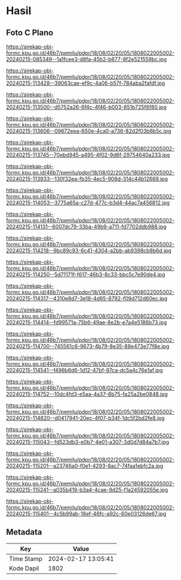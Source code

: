 # Hasil

## Foto C Plano

https://sirekap-obj-formc.kpu.go.id/46b7/pemilu/pdpr/18/08/02/20/05/1808022005002-20240215-085349--1a1fcee3-d8fa-45b2-b677-8f2e521559bc.jpg

https://sirekap-obj-formc.kpu.go.id/46b7/pemilu/pdpr/18/08/02/20/05/1808022005002-20240215-113428--39063cae-ef9c-4a06-b57f-784aba2fafdf.jpg

https://sirekap-obj-formc.kpu.go.id/46b7/pemilu/pdpr/18/08/02/20/05/1808022005002-20240215-113500--d5752a26-6f4c-4f46-b003-851b725f6f80.jpg

https://sirekap-obj-formc.kpu.go.id/46b7/pemilu/pdpr/18/08/02/20/05/1808022005002-20240215-113606--09672eea-650e-4ca0-a736-82d2f03b6b5c.jpg

https://sirekap-obj-formc.kpu.go.id/46b7/pemilu/pdpr/18/08/02/20/05/1808022005002-20240215-113745--70ebd945-a495-4f02-9d6f-29754640a233.jpg

https://sirekap-obj-formc.kpu.go.id/46b7/pemilu/pdpr/18/08/02/20/05/1808022005002-20240215-113933--130f32ea-fb35-4ec5-908d-314c44b12669.jpg

https://sirekap-obj-formc.kpu.go.id/46b7/pemilu/pdpr/18/08/02/20/05/1808022005002-20240215-114053--3775a65a-c27d-477c-b3d4-44ac7a456812.jpg

https://sirekap-obj-formc.kpu.go.id/46b7/pemilu/pdpr/18/08/02/20/05/1808022005002-20240215-114131--6007dc79-33ba-49b9-a711-fd7702ddb988.jpg

https://sirekap-obj-formc.kpu.go.id/46b7/pemilu/pdpr/18/08/02/20/05/1808022005002-20240215-114218--9bc89c93-6c41-4304-a2bb-ab9398cb8b6d.jpg

https://sirekap-obj-formc.kpu.go.id/46b7/pemilu/pdpr/18/08/02/20/05/1808022005002-20240215-114250--5d71171f-f617-46b3-8c33-bbc5c7e90de4.jpg

https://sirekap-obj-formc.kpu.go.id/46b7/pemilu/pdpr/18/08/02/20/05/1808022005002-20240215-114317--4310e8d7-3e18-4d65-8792-f09d712d60ec.jpg

https://sirekap-obj-formc.kpu.go.id/46b7/pemilu/pdpr/18/08/02/20/05/1808022005002-20240215-114414--fd99571a-75b6-49ae-8e2b-e7a4e5186b73.jpg

https://sirekap-obj-formc.kpu.go.id/46b7/pemilu/pdpr/18/08/02/20/05/1808022005002-20240215-114700--745561c6-9673-4b79-8e35-88e473e77f8e.jpg

https://sirekap-obj-formc.kpu.go.id/46b7/pemilu/pdpr/18/08/02/20/05/1808022005002-20240215-114541--f496b6d6-1d12-47bf-97ca-dc5a4c76e1af.jpg

https://sirekap-obj-formc.kpu.go.id/46b7/pemilu/pdpr/18/08/02/20/05/1808022005002-20240215-114752--10dc4fd3-e5aa-4a37-8b75-fa25a2be0848.jpg

https://sirekap-obj-formc.kpu.go.id/46b7/pemilu/pdpr/18/08/02/20/05/1808022005002-20240215-114820--d0417941-20ec-4f07-b34f-1dc5f2bd2fe8.jpg

https://sirekap-obj-formc.kpu.go.id/46b7/pemilu/pdpr/18/08/02/20/05/1808022005002-20240215-115043--fd523db3-e0b7-4e01-a307-3d0d7d84a7b7.jpg

https://sirekap-obj-formc.kpu.go.id/46b7/pemilu/pdpr/18/08/02/20/05/1808022005002-20240215-115201--a23746a0-f0e1-4293-8ac7-74faa1ebfc2a.jpg

https://sirekap-obj-formc.kpu.go.id/46b7/pemilu/pdpr/18/08/02/20/05/1808022005002-20240215-115241--a035b419-b3a4-4cae-9d25-f1a24592055e.jpg

https://sirekap-obj-formc.kpu.go.id/46b7/pemilu/pdpr/18/08/02/20/05/1808022005002-20240215-115401--4c5b99ab-18ef-46fc-a92c-60e03126de67.jpg


## Metadata

| Key        | Value               |
| ---------- | ------------------- |
| Time Stamp | 2024-02-17 13:05:41 |
| Kode Dapil | 1802                |



